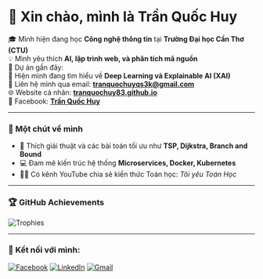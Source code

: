 # 👋 Xin chào, mình là Trần Quốc Huy
🎓 Mình hiện đang học **Công nghệ thông tin** tại **Trường Đại học Cần Thơ (CTU)**  
💡 Mình yêu thích **AI, lập trình web, và phân tích mã nguồn**  
🚀 Dự án gần đây:  
🌱 Hiện mình đang tìm hiểu về **Deep Learning và Explainable AI (XAI)**  
💬 Liên hệ mình qua email: [**tranquochuyqs3k@gmail.com**](mailto:tranquochuyqs3k@gmail.com)  
🌐 Website cá nhân: [**tranquochuy83.github.io**](https://tranquochuy83.github.io)  
📘 Facebook: [**Trần Quốc Huy**](https://www.facebook.com/<<link-fb-của-Huy>>)

---

### 🧠 Một chút về mình
- 🧩 Thích giải thuật và các bài toán tối ưu như **TSP, Dijkstra, Branch and Bound**
- 💻 Đam mê kiến trúc hệ thống **Microservices, Docker, Kubernetes**
- 🧑‍🏫 Có kênh YouTube chia sẻ kiến thức Toán học: *Tôi yêu Toán Học*

---

### 🏆 GitHub Achievements
![Trophies](https://github-profile-trophy.vercel.app/?username=TranQuocHuy83&theme=gruvbox)

---

### 🔗 Kết nối với mình:
[![Facebook](https://img.shields.io/badge/Facebook-blue?style=flat&logo=facebook)](https://facebook.com/...)
[![LinkedIn](https://img.shields.io/badge/LinkedIn-blue?style=flat&logo=linkedin)](https://linkedin.com/in/...)
[![Gmail](https://img.shields.io/badge/Email-red?style=flat&logo=gmail)](mailto:tranquochuyqs3k@gmail.com)

